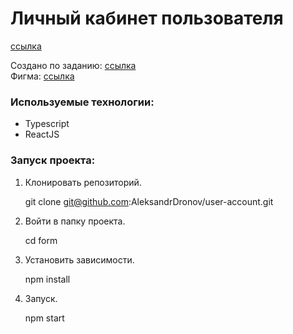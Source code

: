 # Личный кабинет пользователя

[ссылка](https://aleksandrdronov.github.io/user-account/)

Создано по заданию: <a  href="./task/task.pdf" target="_blank">ссылка</a>  
Фигма: <a  href="https://www.figma.com/file/6G3qbUlTL1mlHbIH2MHaCW/%D0%9C%D0%B0%D0%BA%D0%B5%D1%82?node-id=0%3A1&t=i3cWLfexNNAAw9Ti-1" target="_blank">ссылка</a>

### Используемые технологии:
- Typescript
- ReactJS

### Запуск проекта:

1. Клонировать репозиторий.

   git clone git@github.com:AleksandrDronov/user-account.git

2. Войти в папку проекта.

   cd form

3. Установить зависимости.

   npm install

4. Запуск.

   npm start


